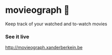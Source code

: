 # movieograph :movie_camera:
Keep track of your watched and to-watch movies

### See it live
http://movieograph.xanderberkein.be
